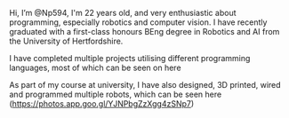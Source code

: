 Hi, I’m @Np594, I'm 22 years old, and very enthusiastic about programming, especially robotics and computer vision.
I have recently graduated with a first-class honours BEng degree in Robotics and AI from the University of Hertfordshire.

I have completed multiple projects utilising different programming languages, most of which can be seen on here

As part of my course at university, I have also designed, 3D printed, wired and programmed multiple robots, 
which can be seen here (https://photos.app.goo.gl/YJNPbgZzXgg4zSNp7)
